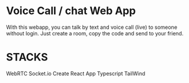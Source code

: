 # Voice Call / chat Web App

With this webapp, you can talk by text and voice call (live) to someone without login.
Just create a room, copy the code and send to your friend.

# STACKS

WebRTC
Socket.io
Create React App
Typescript
TailWind